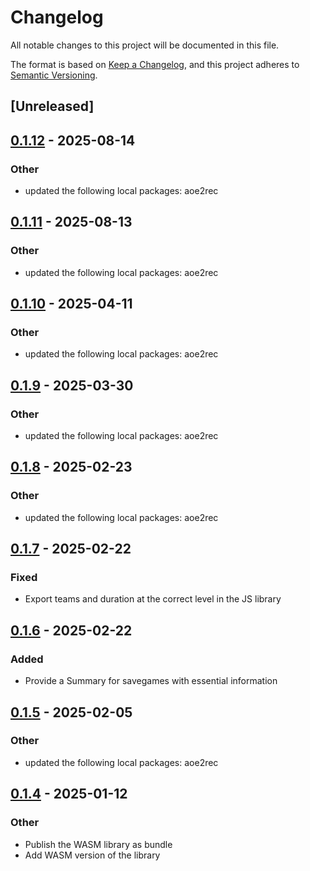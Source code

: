 # Changelog

All notable changes to this project will be documented in this file.

The format is based on [Keep a Changelog](https://keepachangelog.com/en/1.0.0/),
and this project adheres to [Semantic Versioning](https://semver.org/spec/v2.0.0.html).

## [Unreleased]

## [0.1.12](https://github.com/aoe2ct/aoe2rec/compare/aoe2rec-js-v0.1.11...aoe2rec-js-v0.1.12) - 2025-08-14

### Other

- updated the following local packages: aoe2rec

## [0.1.11](https://github.com/aoe2ct/aoe2rec/compare/aoe2rec-js-v0.1.10...aoe2rec-js-v0.1.11) - 2025-08-13

### Other

- updated the following local packages: aoe2rec

## [0.1.10](https://github.com/aoe2ct/aoe2rec/compare/aoe2rec-js-v0.1.9...aoe2rec-js-v0.1.10) - 2025-04-11

### Other

- updated the following local packages: aoe2rec

## [0.1.9](https://github.com/aoe2ct/aoe2rec/compare/aoe2rec-js-v0.1.8...aoe2rec-js-v0.1.9) - 2025-03-30

### Other

- updated the following local packages: aoe2rec

## [0.1.8](https://github.com/aoe2ct/aoe2rec/compare/aoe2rec-js-v0.1.7...aoe2rec-js-v0.1.8) - 2025-02-23

### Other

- updated the following local packages: aoe2rec

## [0.1.7](https://github.com/aoe2ct/aoe2rec/compare/aoe2rec-js-v0.1.6...aoe2rec-js-v0.1.7) - 2025-02-22

### Fixed

- Export teams and duration at the correct level in the JS library

## [0.1.6](https://github.com/aoe2ct/aoe2rec/compare/aoe2rec-js-v0.1.5...aoe2rec-js-v0.1.6) - 2025-02-22

### Added

- Provide a Summary for savegames with essential information

## [0.1.5](https://github.com/aoe2ct/aoe2rec/compare/aoe2rec-js-v0.1.4...aoe2rec-js-v0.1.5) - 2025-02-05

### Other

- updated the following local packages: aoe2rec

## [0.1.4](https://github.com/aoe2ct/aoe2rec/releases/tag/aoe2rec-js-v0.1.4) - 2025-01-12

### Other

- Publish the WASM library as bundle
- Add WASM version of the library
